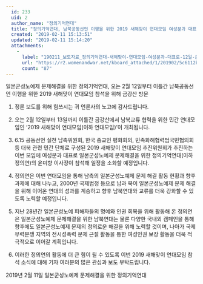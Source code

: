 ```yaml
---
  id: 233
  uid: 2
  author_name: "정의기억연대"
  title: "정의기억연대, 남북공동선언 이행을 위한 2019 새해맞이 연대모임 여성분과 대표로 2월 12일, 금강산 방문"
  created: "2019-02-11 15:13:51"
  updated: "2019-02-11 15:14:20"
  attachments: 
    - 
      label: "190211_보도자료_정의기억연대-새해맞이-연대모임-여성분과-대표로-12일-금강산-방문_.pdf"
      url: "https://r2.womenandwar.net/kboard_attached/1/201902/5c6112bcd06964555377.pdf"
      count: "87"
---
```

일본군성노예제 문제해결을 위한 정의기억연대, 
오는 2월 12일부터 이틀간 남북공동선언 이행을 위한 2019 새해맞이 연대모임 참석을 위해 금강산 방문 

1. 정론 보도를 위해 힘쓰시는 귀 언론사의 노고에 감사드립니다.

2. 오는 2월 12일부터 13일까지 이틀간 금강산에서 남북교류 협력을 위한 민간 연대모임인 ‘2019 새해맞이 연대모임(이하 연대모임)’이 개최됩니다. 

3. 6.15 공동선언 실천 남측위원회, 한국 종교인 평화회의, 민족화해협력범국민협의회 등 대북 관련 민간 단체로 구성된 2019 새해맞이 연대모임 추진위원회가 추진하는 이번 모임에 여성분과 대표로 일본군성노예제 문제해결을 위한 정의기억연대(이하 정의연)의 윤미향 이사장이 참석해 일정을 소화할 예정입니다. 

3. 정의연은 이번 연대모임을 통해 남측의 일본군성노예제 문제 해결 활동 현황과 향후 과제에 대해 나누고, 2000년 국제법정 등으로 남과 북이 일본군성노예제 문제 해결을 위해 이어온 연대의 성과를 계승하고 향후 남북연대와 교류를 더욱 강화할 수 있도록 노력할 예정입니다. 

4. 지난 28년간 일본군성노예 피해자들의 명예와 인권 회복을 위해 활동해 온 정의연은 일본군성노예제 문제해결을 위한 남북연대는 물론 다양한 국내외 캠페인을 통해 향후에도 일본군성노예제 문제의 정의로운 해결을 위해 노력할 것이며, 나아가 국제 무력분쟁 지역의 전시성폭력 문제 근절 활동을 통한 여성인권 보장 활동을 더욱 적극적으로 이어갈 계획입니다. 

5. 이러한 정의연의 활동에 더 큰 힘이 될 수 있도록 이번 2019 새해맞이 연대모임 참석 소식에 대해 기자 여러분의 많은 관심과 보도 부탁드립니다. 

2019년 2월 11일 
일본군성노예제 문제해결을 위한 정의기억연대